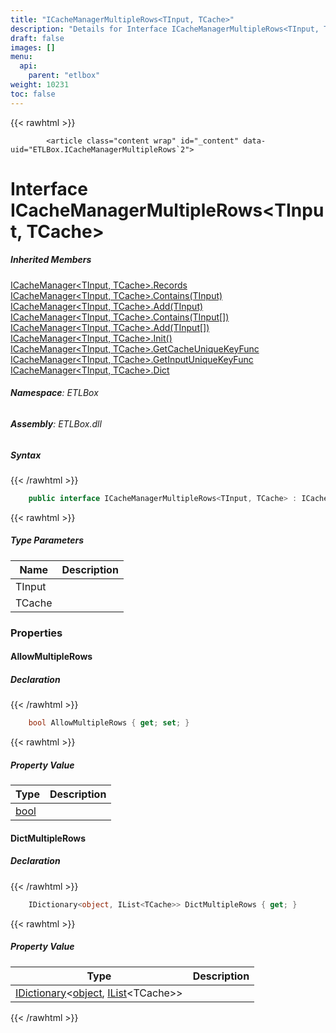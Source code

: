 ```yaml
---
title: "ICacheManagerMultipleRows<TInput, TCache>"
description: "Details for Interface ICacheManagerMultipleRows<TInput, TCache> (ETLBox)"
draft: false
images: []
menu:
  api:
    parent: "etlbox"
weight: 10231
toc: false
---
```


{{< rawhtml >}}

            <article class="content wrap" id="_content" data-uid="ETLBox.ICacheManagerMultipleRows`2">
  <h1 id="ETLBox_ICacheManagerMultipleRows_2" data-uid="ETLBox.ICacheManagerMultipleRows`2" class="text-break">Interface ICacheManagerMultipleRows&lt;TInput, TCache&gt;
</h1>
  <div class="markdown level0 summary"></div>
  <div class="markdown level0 conceptual"></div>
  <div class="inheritedMembers">
    <h5>Inherited Members</h5>
    <div>
      <a class="xref" href="/api/etlbox/icachemanager-2#ETLBox_ICacheManager_2_Records">ICacheManager&lt;TInput, TCache&gt;.Records</a>
    </div>
    <div>
      <a class="xref" href="/api/etlbox/icachemanager-2#ETLBox_ICacheManager_2_Contains__0_">ICacheManager&lt;TInput, TCache&gt;.Contains(TInput)</a>
    </div>
    <div>
      <a class="xref" href="/api/etlbox/icachemanager-2#ETLBox_ICacheManager_2_Add__0_">ICacheManager&lt;TInput, TCache&gt;.Add(TInput)</a>
    </div>
    <div>
      <a class="xref" href="/api/etlbox/icachemanager-2#ETLBox_ICacheManager_2_Contains__0___">ICacheManager&lt;TInput, TCache&gt;.Contains(TInput[])</a>
    </div>
    <div>
      <a class="xref" href="/api/etlbox/icachemanager-2#ETLBox_ICacheManager_2_Add__0___">ICacheManager&lt;TInput, TCache&gt;.Add(TInput[])</a>
    </div>
    <div>
      <a class="xref" href="/api/etlbox/icachemanager-2#ETLBox_ICacheManager_2_Init">ICacheManager&lt;TInput, TCache&gt;.Init()</a>
    </div>
    <div>
      <a class="xref" href="/api/etlbox/icachemanager-2#ETLBox_ICacheManager_2_GetCacheUniqueKeyFunc">ICacheManager&lt;TInput, TCache&gt;.GetCacheUniqueKeyFunc</a>
    </div>
    <div>
      <a class="xref" href="/api/etlbox/icachemanager-2#ETLBox_ICacheManager_2_GetInputUniqueKeyFunc">ICacheManager&lt;TInput, TCache&gt;.GetInputUniqueKeyFunc</a>
    </div>
    <div>
      <a class="xref" href="/api/etlbox/icachemanager-2#ETLBox_ICacheManager_2_Dict">ICacheManager&lt;TInput, TCache&gt;.Dict</a>
    </div>
  </div>
<h6><strong>Namespace</strong>: ETLBox</h6>
  <h6><strong>Assembly</strong>: ETLBox.dll</h6>
  <h5 id="ETLBox_ICacheManagerMultipleRows_2_syntax">Syntax</h5>
{{< /rawhtml >}}

```C#
    public interface ICacheManagerMultipleRows<TInput, TCache> : ICacheManager<TInput, TCache>
```

{{< rawhtml >}}
  <h5 class="typeParameters">Type Parameters</h5>
  <table class="table table-bordered table-condensed">
    <thead>
      <tr>
        <th>Name</th>
        <th>Description</th>
      </tr>
    </thead>
    <tbody>
      <tr>
        <td><span class="parametername">TInput</span></td>
        <td></td>
      </tr>
      <tr>
        <td><span class="parametername">TCache</span></td>
        <td></td>
      </tr>
    </tbody>
  </table>
  <h3 id="properties">Properties
</h3>
  <a id="ETLBox_ICacheManagerMultipleRows_2_AllowMultipleRows_" data-uid="ETLBox.ICacheManagerMultipleRows`2.AllowMultipleRows*"></a>
  <h4 id="ETLBox_ICacheManagerMultipleRows_2_AllowMultipleRows" data-uid="ETLBox.ICacheManagerMultipleRows`2.AllowMultipleRows">AllowMultipleRows</h4>
  <div class="markdown level1 summary"></div>
  <div class="markdown level1 conceptual"></div>
  <h5 class="declaration">Declaration</h5>
{{< /rawhtml >}}

```C#
    bool AllowMultipleRows { get; set; }
```

{{< rawhtml >}}
  <h5 class="propertyValue">Property Value</h5>
  <table class="table table-bordered table-condensed">
    <thead>
      <tr>
        <th>Type</th>
        <th>Description</th>
      </tr>
    </thead>
    <tbody>
      <tr>
        <td><a class="xref" href="https://learn.microsoft.com/dotnet/api/system.boolean">bool</a></td>
        <td></td>
      </tr>
    </tbody>
  </table>
  <a id="ETLBox_ICacheManagerMultipleRows_2_DictMultipleRows_" data-uid="ETLBox.ICacheManagerMultipleRows`2.DictMultipleRows*"></a>
  <h4 id="ETLBox_ICacheManagerMultipleRows_2_DictMultipleRows" data-uid="ETLBox.ICacheManagerMultipleRows`2.DictMultipleRows">DictMultipleRows</h4>
  <div class="markdown level1 summary"></div>
  <div class="markdown level1 conceptual"></div>
  <h5 class="declaration">Declaration</h5>
{{< /rawhtml >}}

```C#
    IDictionary<object, IList<TCache>> DictMultipleRows { get; }
```

{{< rawhtml >}}
  <h5 class="propertyValue">Property Value</h5>
  <table class="table table-bordered table-condensed">
    <thead>
      <tr>
        <th>Type</th>
        <th>Description</th>
      </tr>
    </thead>
    <tbody>
      <tr>
        <td><a class="xref" href="https://learn.microsoft.com/dotnet/api/system.collections.generic.idictionary-2">IDictionary</a>&lt;<a class="xref" href="https://learn.microsoft.com/dotnet/api/system.object">object</a>, <a class="xref" href="https://learn.microsoft.com/dotnet/api/system.collections.generic.ilist-1">IList</a>&lt;TCache&gt;&gt;</td>
        <td></td>
      </tr>
    </tbody>
  </table>

{{< /rawhtml >}}
